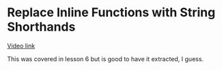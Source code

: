 # Replace Inline Functions with String Shorthands

[Video link](https://egghead.io/lessons/xstate-replace-inline-functions-with-string-shorthands)

This was covered in lesson 6 but is good to have it extracted, I guess.
